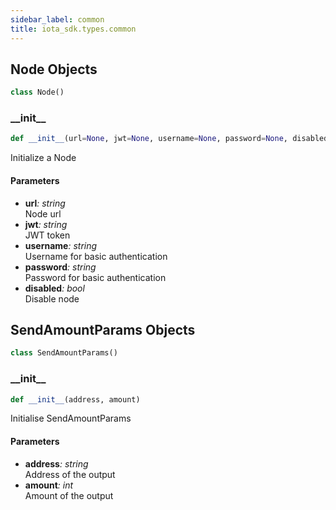 ```yaml
---
sidebar_label: common
title: iota_sdk.types.common
---
```


## Node Objects

```python
class Node()
```

### \_\_init\_\_

```python
def __init__(url=None, jwt=None, username=None, password=None, disabled=None)
```

Initialize a Node

#### Parameters

- **url**_: string_  
   Node url
- **jwt**_: string_  
   JWT token
- **username**_: string_  
   Username for basic authentication
- **password**_: string_  
   Password for basic authentication
- **disabled**_: bool_  
   Disable node

## SendAmountParams Objects

```python
class SendAmountParams()
```

### \_\_init\_\_

```python
def __init__(address, amount)
```

Initialise SendAmountParams

#### Parameters

- **address**_: string_  
   Address of the output
- **amount**_: int_  
   Amount of the output
